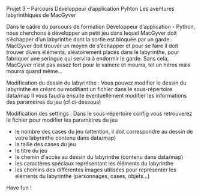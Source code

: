 Projet 3 – Parcours Développeur d’application Pyhton
Les aventures labyrinthiques de MacGyver


Dans le cadre du parcours de formation Développeur d’application - Python, nous cherchons à développer un petit jeu dans lequel MacGyver doit s’échapper d’un labyrinthe dont la sortie est bloquée par un garde. MacGyver doit trouver un moyen de s’échapper et pour se faire il doit trouver divers éléments, aléatoirement placés dans le labyrinthe, pour fabriquer une seringue qui servira à endormir le garde. Sans cela, MacGyver n’est pas assez fort pour le vaincre et mourra, tel un héros mais mourra quand même...

Modification du dessin du labyrinthe :
Vous pouvez modifier le dessin du labyrinthe en créant ou modifiant un fichier dans le sous-répertoire data/map
Il vous faudra ensuite éventuellement modifier les informations des paramètres du jeu (cf ci-dessous)

Modification des settings :
Dans le sous-répertoire config vous retrouverez le fichier pour modifier les paramètres du jeu
- le nombre des cases du jeu (attention, il doit correspondre au dessin de votre labyrinthe contenu dans data/map)
- la taille des cases du jeu
- le titre du jeu
- le chemin d'accès au dessin du labyrinthe (contenu dans data/map)
- les caractères spéciaux représentant les éléments du labyrinthe
- les chemins des différentes images utilisées pour représenter les éléments du labyrinthe (personnages, cases, objets...)


Have fun !
